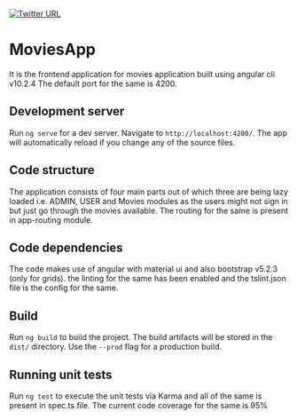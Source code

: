 [![Twitter URL](https://img.shields.io/twitter/url/https/twitter.com/bukotsunikki.svg?style=social&label=Follow%20%40triquetrx)](https://twitter.com/triquetrx)

# MoviesApp

It is the frontend application for movies application built using angular cli v10.2.4
The default port for the same is 4200.

## Development server

Run `ng serve` for a dev server. Navigate to `http://localhost:4200/`. The app will automatically reload if you change any of the source files.

## Code structure

The application consists of four main parts out of which three are being lazy loaded i.e. ADMIN, USER and Movies modules as the users might not sign in but just go through the movies available. The routing for the same is present in app-routing module.

## Code dependencies

The code makes use of angular with material ui and also bootstrap v5.2.3 (only for grids). the linting for the same has been enabled and the tslint.json file is the config for the same.

## Build

Run `ng build` to build the project. The build artifacts will be stored in the `dist/` directory. Use the `--prod` flag for a production build.

## Running unit tests

Run `ng test` to execute the unit tests via Karma and all of the same is present in spec.ts file. The current code coverage for the same is 95%
